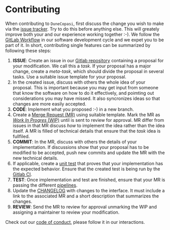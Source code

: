 # Contributing

When contributing to `DuneCopasi`, first discuss the change you wish to make via the
[issue tracker](https://gitlab.dune-project.org/copasi/dune-copasi/-/issues).
Try to do this before anything else. This will greately improve both your and
our experience working together :-). We follow the
[GitLab Workflow](https://about.gitlab.com/blog/2016/10/25/gitlab-workflow-an-overview/)
in our software development cycle and we expet you to be part of it. In short,
contributing single features can be summarized by following these steps:

1. **ISSUE**: Create an issue in our
   [Gitlab repository](https://gitlab.dune-project.org/copasi/dune-copasi)
   containing a proposal for your modification. We call this a *task*. If your
   proposal has a major change, create a *meta-task*, which should divide the
   proposal in several tasks. Use a suitable issue template for your proposal.
2. In the created issue, discuss with others the whole idea of your proposal.
   This is important because you may get input from someone that know the
   software on how to do it effectively, and poimting out considerations you may
   have missed. It also syncronizes ideas so that changes are more easily
   accepted.
3. **CODE**: Implement what you proposed :-) in a new branch.
4. Create a [Merge Request (MR)](https://docs.gitlab.com/ee/gitlab-basics/add-merge-request.html)
   using suitable template. Mark the MR as
   [*Work In Progres* (WIP)](https://docs.gitlab.com/ee/user/project/merge_requests/work_in_progress_merge_requests.html)
   until is sent to review for approval. MR differ from issues in that MR
   discuss *how* to implement the idea rather than the idea itself. A MR is
   filled of technical details that ensure that the *task* idea is fullfiled.
5. **COMMIT**: In the MR, discuss with others the details of your
   implementation. If discussions show that your proposal has to be modified to
   be accepted, push new commits and update the MR with the new technical
   details.
6. If applicable, create a
   [unit test](https://en.wikipedia.org/wiki/Unit_testing) that proves that your
   implementation has the expected behavior. Ensure that the created test is
   being run by the [Gitlab CI](https://docs.gitlab.com/ee/ci/pipelines.html).
7. **TEST**: Once implementation and test are finished, ensure that your MR is
   passing the different [pipelines](https://gitlab.dune-project.org/copasi/dune-copasi/-/tree/master/.ci).
8. Update the [CHANGELOG](CHANGELOG.md) with changes to the interface. It
   must include a link to the associated MR and a short description that
   summarizes the changes.
9. **REVIEW**: Send the MR to review for approval unmarking the WIP and
   assigning a maintainer to review your modification.

Check out our [code of conduct](CODE_OF_CONDUCT.md), please follow it in our interactions.

